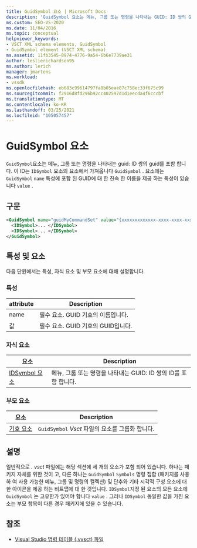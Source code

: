 ```yaml
---
title: GuidSymbol 요소 | Microsoft Docs
description: 'GuidSymbol 요소는 메뉴, 그룹 또는 명령을 나타내는 GUID: ID 쌍의 GUID를 포함 합니다.'
ms.custom: SEO-VS-2020
ms.date: 11/04/2016
ms.topic: conceptual
helpviewer_keywords:
- VSCT XML schema elements, GuidSymbol
- GuidSymbol element (VSCT XML schema)
ms.assetid: 11fb3545-8974-4776-9a54-6b6e7739ae31
author: leslierichardson95
ms.author: lerich
manager: jmartens
ms.workload:
- vssdk
ms.openlocfilehash: eb683c99614797fa8b05eae87c758ec33f675c99
ms.sourcegitcommit: f2916d8fd296b92cc402597d1d1eecda4f6cccbf
ms.translationtype: MT
ms.contentlocale: ko-KR
ms.lasthandoff: 03/25/2021
ms.locfileid: "105057457"
---
```

# <a name="guidsymbol-element"></a>GuidSymbol 요소
`GuidSymbol`요소는 메뉴, 그룹 또는 명령을 나타내는 guid: ID 쌍의 guid를 포함 합니다. 이 ID는 `IDSymbol` 요소의 요소에서 가져옵니다 `GuidSymbol` . 요소에는 `GuidSymbol` `name` 특성에 포함 된 GUID에 대 한 친숙 한 이름을 제공 하는 특성이 있습니다 `value` .

## <a name="syntax"></a>구문

```xml
<GuidSymbol name="guidMyCommandSet" value="{xxxxxxxxxxxxx-xxxx-xxxx-xxxxxxxxxxxx}">
  <IDSymbol>... </IDSymbol>
  <IDSymbol>... </IDSymbol>
</GuidSymbol>
```

## <a name="attributes-and-elements"></a>특성 및 요소
 다음 단원에서는 특성, 자식 요소 및 부모 요소에 대해 설명합니다.

### <a name="attributes"></a>특성

|attribute|Description|
|---------------|-----------------|
|name|필수 요소. GUID 기호의 이름입니다.|
|값|필수 요소. GUID 기호의 GUID입니다.|

### <a name="child-elements"></a>자식 요소

|요소|Description|
|-------------|-----------------|
|[IDSymbol 요소](../extensibility/idsymbol-element.md)|메뉴, 그룹 또는 명령을 나타내는 GUID: ID 쌍의 ID를 포함 합니다.|

### <a name="parent-elements"></a>부모 요소

|요소|Description|
|-------------|-----------------|
|[기호 요소](../extensibility/symbols-element.md)|`GuidSymbol` *Vsct* 파일의 요소를 그룹화 합니다.|

## <a name="remarks"></a>설명
 일반적으로 *. vsct* 파일에는 해당 섹션에 세 개의 요소가 포함 되어 있습니다. 하나는 패키지 자체를 위한 것이 고, 다른 하나는 `GuidSymbol` `Symbols` 명령 집합 (패키지를 사용 하 여 사용 가능한 메뉴, 그룹 및 명령의 컬렉션) 및 단추와 기타 시각적 구성 요소에 대 한 아이콘을 제공 하는 비트맵에 대 한 것입니다. `IDSymbol`지정 된 요소의 모든 요소에 `GuidSymbol` 는 고유한가 있어야 합니다 `value` . 그러나 `IDSymbol` 동일한 값을 가진 요소는 부모 항목이 다른 경우 패키지에 있을 수 있습니다.

## <a name="see-also"></a>참조
- [Visual Studio 명령 테이블 (.vvsct) 파일](../extensibility/internals/visual-studio-command-table-dot-vsct-files.md)
